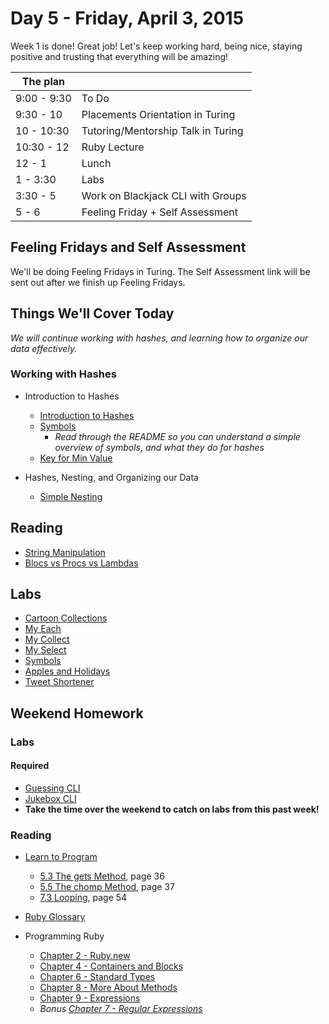 # Day 5 - Friday, April 3, 2015 

Week 1 is done! Great job! Let's keep working hard, being nice, staying positive and trusting that everything will be amazing!

The plan        |      |
----------------|-------
9:00 - 9:30     | To Do
9:30 - 10       | Placements Orientation in Turing
10 - 10:30      | Tutoring/Mentorship Talk in Turing
10:30 - 12      | Ruby Lecture
12 - 1          | Lunch
1 - 3:30        | Labs
3:30 - 5        | Work on Blackjack CLI with Groups
5 - 6           | Feeling Friday + Self Assessment

## Feeling Fridays and Self Assessment

We'll be doing Feeling Fridays in Turing. The Self Assessment link will be sent out after we finish up Feeling Fridays.

## Things We'll Cover Today

_We will continue working with hashes, and learning how to organize our data effectively._

### Working with Hashes
* Introduction to Hashes
  * [Introduction to Hashes](http://learn.flatironschool.com/lessons/3362)
  * [Symbols](http://learn.flatironschool.com/lessons/3363)
      - _Read through the README so you can understand a simple overview of symbols, and what they do for hashes_
  * [Key for Min Value](http://learn.flatironschool.com/lessons/3839)

* Hashes, Nesting, and Organizing our Data
  * [Simple Nesting](http://learn.flatironschool.com/lessons/3364)

## Reading

* [String Manipulation](http://learn.flatironschool.com/lessons/3356)
* [Blocs vs Procs vs Lambdas](http://learn.flatironschool.com/lessons/3371)

## Labs

* [Cartoon Collections](http://learn.flatironschool.com/lessons/3374)
* [My Each](http://learn.flatironschool.com/lessons/3368)
* [My Collect](http://learn.flatironschool.com/lessons/3369)
* [My Select](http://learn.flatironschool.com/lessons/3370)
* [Symbols](http://learn.flatironschool.com/lessons/3363)
* [Apples and Holidays](http://learn.flatironschool.com/lessons/3886)
* [Tweet Shortener](http://learn.flatironschool.com/lessons/3959)

## Weekend Homework

### Labs

#### Required

* [Guessing CLI](http://learn.flatironschool.com/lessons/3899)
* [Jukebox CLI](http://learn.flatironschool.com/lessons/3896)
* __Take the time over the weekend to catch on labs from this past week!__

### Reading

* [Learn to Program](http://books.flatironschool.com/books/43)
  * [5.3 The gets Method](http://books.flatironschool.com/books/43?page=36), page 36
  * [5.5 The chomp Method](http://books.flatironschool.com/books/43?page=37), page 37
  * [7.3 Looping](http://books.flatironschool.com/books/43?page=54), page 54

* [Ruby Glossary](http://www.codecademy.com/glossary/ruby#variables_changing-reassignment)

* Programming Ruby
  * [Chapter 2 - Ruby.new](http://books.flatironschool.com/books/11?page=31)
  * [Chapter 4 - Containers and Blocks](http://books.flatironschool.com/books/11?page=61)
  * [Chapter 6 - Standard Types](http://books.flatironschool.com/books/11?page=98)
  * [Chapter 8 - More About Methods](http://books.flatironschool.com/books/11?page=126)
  * [Chapter 9 - Expressions](http://books.flatironschool.com/books/11?page=134)
  * _Bonus [Chapter 7 - Regular Expressions](http://books.flatironschool.com/books/11?page=108)_
